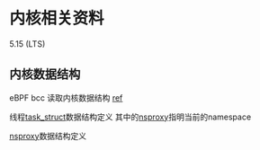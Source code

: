 # 内核相关资料
5.15 (LTS)



## 内核数据结构

eBPF bcc 读取内核数据结构 [ref](https://github.com/iovisor/bcc/blob/master/docs/reference_guide.md#data)

线程[task_struct](https://elixir.bootlin.com/linux/v5.15.28/source/include/linux/sched.h#L723)数据结构定义
其中的[nsproxy](https://elixir.bootlin.com/linux/v5.15.28/source/include/linux/sched.h#L1077)指明当前的namespace

[nsproxy](https://elixir.bootlin.com/linux/v5.15.28/source/include/linux/nsproxy.h#L31)数据结构定义